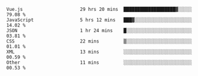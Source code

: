 
<!--
**xy406043/xy406043** is a ✨ _special_ ✨ repository because its `README.md` (this file) appears on your GitHub profile.

Here are some ideas to get you started:

- 🔭 I’m currently working on ...
- 🌱 I’m currently learning ...
- 👯 I’m looking to collaborate on ...
- 🤔 I’m looking for help with ...
- 💬 Ask me about ...
- 📫 How to reach me: ...
- 😄 Pronouns: ...
- ⚡ Fun fact: ...
-->

<!--START_SECTION:waka-->

```text
Vue.js                     29 hrs 20 mins  ███████████████████▓░░░░░   79.08 %
JavaScript                 5 hrs 12 mins   ███▓░░░░░░░░░░░░░░░░░░░░░   14.02 %
JSON                       1 hr 24 mins    █░░░░░░░░░░░░░░░░░░░░░░░░   03.81 %
CSS                        22 mins         ▒░░░░░░░░░░░░░░░░░░░░░░░░   01.01 %
XML                        13 mins         ░░░░░░░░░░░░░░░░░░░░░░░░░   00.59 %
Other                      11 mins         ░░░░░░░░░░░░░░░░░░░░░░░░░   00.53 %
```

<!--END_SECTION:waka-->
